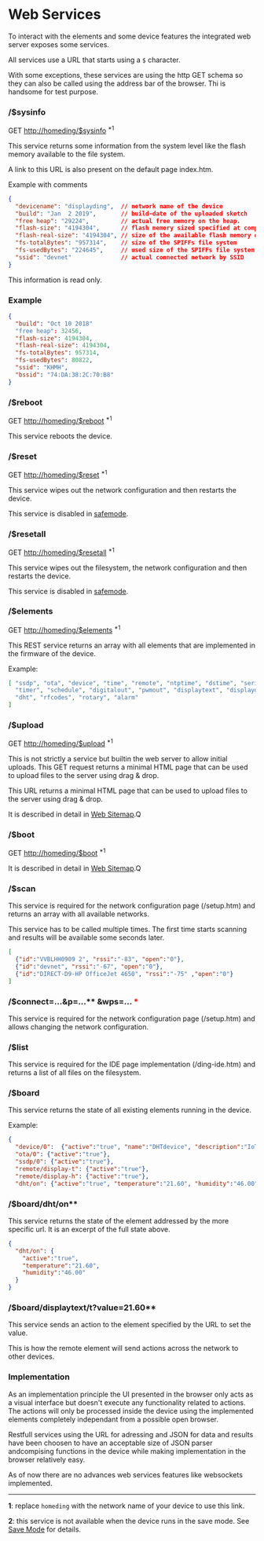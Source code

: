 # Web Services

To interact with the elements and some device features the integrated web server exposes some services.

All services use a URL that starts using a `$` character.

With some exceptions, these services are using the http GET schema so they can also be called using the address bar of the browser. Thi is handsome for test purpose.

### /$sysinfo

GET <http://homeding/$sysinfo> <sup>*1</sup>

This service returns some information from the system level like the flash memory available to the file system.

A link to this URL is also present on the default page index.htm.

Example with comments

```JSON
{
  "devicename": "displayding",  // network name of the device
  "build": "Jan  2 2019",       // build-date of the uploaded sketch
  "free heap": "29224",         // actual free memory on the heap.
  "flash-size": "4194304",      // flash memory sized specified at compile time
  "flash-real-size": "4194304", // size of the available flash memory of the board
  "fs-totalBytes": "957314",    // size of the SPIFFs file system
  "fs-usedBytes": "224645",     // used size of the SPIFFs file system
  "ssid": "devnet"              // actual connected network by SSID
}
```

This information is read only.


### Example

```JSON
{
  "build": "Oct 10 2018"
  "free heap": 32456,
  "flash-size": 4194304,
  "flash-real-size": 4194304,
  "fs-totalBytes": 957314,
  "fs-usedBytes": 80822,
  "ssid": "KHMH",
  "bssid": "74:DA:38:2C:70:B8"
}
```



### /$reboot

GET <http://homeding/$reboot> <sup>*1</sup>

This service reboots the device.


### /$reset

GET <http://homeding/$reset> <sup>*1</sup>

This service wipes out the network configuration and then restarts the device.

This service is disabled in [safemode](/safemode.md).


### /$resetall

GET <http://homeding/$resetall> <sup>*1</sup>

This service wipes out the filesystem, the network configuration and then restarts the device.

This service is disabled in [safemode](/safemode.md).


### /$elements

GET <http://homeding/$elements> <sup>*1</sup>

This REST service returns an array with all elements that are implemented in the firmware of the device.

Example:
```JSON
[ "ssdp", "ota", "device", "time", "remote", "ntptime", "dstime", "serialcmd", "my", "value", "button", "analog",
  "timer", "schedule", "digitalout", "pwmout", "displaytext", "displaydot", "displayLCD" ,"displaySSD1306", "displaySH1106",
  "dht", "rfcodes", "rotary", "alarm"
]
```

### /$upload

GET <http://homeding/$upload> <sup>*1</sup>

This is not strictly a service but builtin the web server to allow initial uploads.
This GET request returns a minimal HTML page that can be used to upload files to the server using drag & drop.

This URL returns a minimal HTML page that can be used to upload files to the server using drag & drop.

It is described in detail in [Web Sitemap](/websitemap.md).Q


### /$boot

GET <http://homeding/$boot> <sup>*1</sup>

It is described in detail in [Web Sitemap](/websitemap.md).Q


### /$scan

This service is required for the network configuration page (/setup.htm) and returns an array with all available networks.

This service has to be called multiple times. The first time starts scanning and results will be available some seconds later.

```JSON
[
  {"id":"VVBLHH0909 2", "rssi":"-83", "open":"0"},
  {"id":"devnet", "rssi":"-67", "open":"0"},
  {"id":"DIRECT-D9-HP OfficeJet 4650", "rssi":"-75" ,"open":"0"}
]
```

### /$connect=...&p=...** &wps=... <span style="color:red">\*</span>

This service is required for the network configuration page (/setup.htm) and allows changing the network configuration.


### /$list

This service is required for the IDE page implementation (/ding-ide.htm) and returns a list of all files on the filesystem.

### /$board

This service returns the state of all existing elements running in the device.

Example:

```JSON
{
  "device/0":  {"active":"true", "name":"DHTdevice", "description":"IoT Dev-Device with a DHT Sensor", "nextboot":"90"},
  "ota/0": {"active":"true"},
  "ssdp/0": {"active":"true"},
  "remote/display-t": {"active":"true"},
  "remote/display-h": {"active":"true"},
  "dht/on": {"active":"true", "temperature":"21.60", "humidity":"46.00"}}
```

### /$board/dht/on**

This service returns the state of the element addressed by the more specific url. It is an excerpt of the full state above.

```JSON
{
  "dht/on": {
    "active":"true",
    "temperature":"21.60",
    "humidity":"46.00"
  }
}
```

### /$board/displaytext/t?value=21.60**

This service sends an action to the element specified by the URL to set the value.

This is how the remote element will send actions across the network to other devices.

### Implementation

As an implementation principle the UI presented in the browser only acts as a visual interface but doesn't execute any functionality related to actions.
The actions will only be processed inside the device using the implemented elements completely independant from a possible open browser.

Restfull services using the URL for adressing and JSON for data and results have been choosen to have an acceptable size of JSON parser andcompising functions in the device while making implementation in the browser relatively easy.

As of now there are no advances web services features like websockets implemented.

---

**1**: replace `homeding` with the network name of your device to use this link.

**2**: this service is not available when the device runs in the save mode.
See [Save Mode](/safemode.md) for details.


